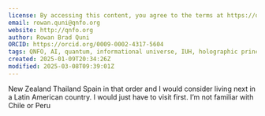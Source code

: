 ```yaml
---
license: By accessing this content, you agree to the terms at https://qnfo.org/LICENSE
email: rowan.quni@qnfo.org
website: http://qnfo.org
author: Rowan Brad Quni
ORCID: https://orcid.org/0009-0002-4317-5604
tags: QNFO, AI, quantum, informational universe, IUH, holographic principle
created: 2025-01-09T20:34:26Z
modified: 2025-03-08T09:39:01Z
---
```


New Zealand Thailand Spain in that order and I would consider living next in a Latin American country. I would just have to visit first. I’m not familiar with Chile or Peru
